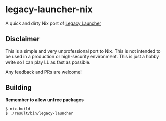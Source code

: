 # legacy-launcher-nix
A quick and dirty Nix port of [Legacy Launcher](https://llaun.ch/en)

## Disclaimer
This is a simple and very unprofessional port to Nix. This is not intended to be used in a production
or high-security environment. This is just a hobby write so I can play LL as fast as possible.

Any feedback and PRs are welcome!



## Building

**Remember to allow unfree packages**

```bash
$ nix-build
$ ./result/bin/legacy-launcher
```

